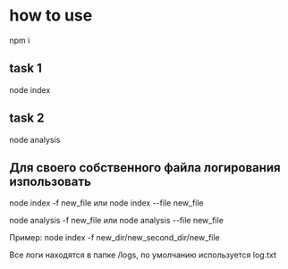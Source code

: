 # how to use

npm i

## task 1

node index

## task 2

node analysis

## Для своего собственного файла логирования изпользовать

node index -f new_file или node index --file new_file

node analysis -f new_file или node analysis --file new_file

Пример:
node index -f new_dir/new_second_dir/new_file

Все логи находятся в папке /logs, по умолчанию используется log.txt
